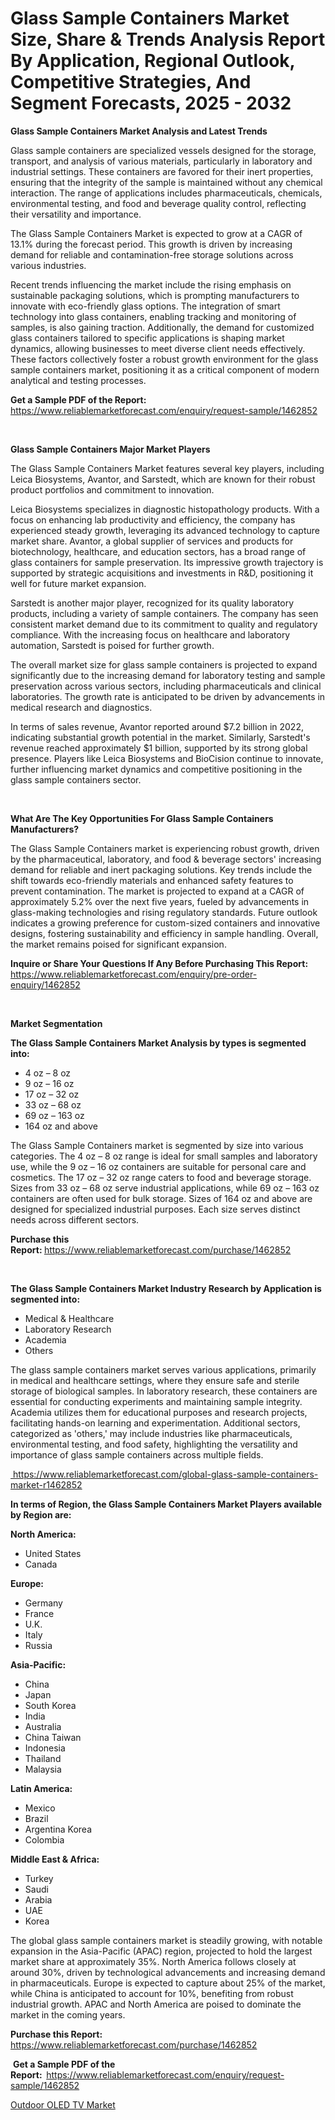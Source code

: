 <p><h1>Glass Sample Containers Market Size, Share & Trends Analysis Report By Application, Regional Outlook, Competitive Strategies, And Segment Forecasts, 2025 - 2032</h1></p><p><strong>Glass Sample Containers Market Analysis and Latest Trends</strong></p>
<p><p>Glass sample containers are specialized vessels designed for the storage, transport, and analysis of various materials, particularly in laboratory and industrial settings. These containers are favored for their inert properties, ensuring that the integrity of the sample is maintained without any chemical interaction. The range of applications includes pharmaceuticals, chemicals, environmental testing, and food and beverage quality control, reflecting their versatility and importance.</p><p>The Glass Sample Containers Market is expected to grow at a CAGR of 13.1% during the forecast period. This growth is driven by increasing demand for reliable and contamination-free storage solutions across various industries. </p><p>Recent trends influencing the market include the rising emphasis on sustainable packaging solutions, which is prompting manufacturers to innovate with eco-friendly glass options. The integration of smart technology into glass containers, enabling tracking and monitoring of samples, is also gaining traction. Additionally, the demand for customized glass containers tailored to specific applications is shaping market dynamics, allowing businesses to meet diverse client needs effectively. These factors collectively foster a robust growth environment for the glass sample containers market, positioning it as a critical component of modern analytical and testing processes.</p></p>
<p><strong>Get a Sample PDF of the Report:&nbsp;</strong> <a href="https://www.reliablemarketforecast.com/enquiry/request-sample/1462852?utm_campaign=1893&utm_medium=2&utm_source=Github&utm_content=ia&utm_term=07022025&utm_id=glass-sample-containers">https://www.reliablemarketforecast.com/enquiry/request-sample/1462852</a></p>
<p>&nbsp;</p>
<p><strong>Glass Sample Containers Major Market Players</strong></p>
<p><p>The Glass Sample Containers Market features several key players, including Leica Biosystems, Avantor, and Sarstedt, which are known for their robust product portfolios and commitment to innovation. </p><p>Leica Biosystems specializes in diagnostic histopathology products. With a focus on enhancing lab productivity and efficiency, the company has experienced steady growth, leveraging its advanced technology to capture market share. Avantor, a global supplier of services and products for biotechnology, healthcare, and education sectors, has a broad range of glass containers for sample preservation. Its impressive growth trajectory is supported by strategic acquisitions and investments in R&D, positioning it well for future market expansion.</p><p>Sarstedt is another major player, recognized for its quality laboratory products, including a variety of sample containers. The company has seen consistent market demand due to its commitment to quality and regulatory compliance. With the increasing focus on healthcare and laboratory automation, Sarstedt is poised for further growth.</p><p>The overall market size for glass sample containers is projected to expand significantly due to the increasing demand for laboratory testing and sample preservation across various sectors, including pharmaceuticals and clinical laboratories. The growth rate is anticipated to be driven by advancements in medical research and diagnostics.</p><p>In terms of sales revenue, Avantor reported around $7.2 billion in 2022, indicating substantial growth potential in the market. Similarly, Sarstedt's revenue reached approximately $1 billion, supported by its strong global presence. Players like Leica Biosystems and BioCision continue to innovate, further influencing market dynamics and competitive positioning in the glass sample containers sector.</p></p>
<p>&nbsp;</p>
<p><strong>What Are The Key Opportunities For Glass Sample Containers Manufacturers?</strong></p>
<p><p>The Glass Sample Containers market is experiencing robust growth, driven by the pharmaceutical, laboratory, and food & beverage sectors' increasing demand for reliable and inert packaging solutions. Key trends include the shift towards eco-friendly materials and enhanced safety features to prevent contamination. The market is projected to expand at a CAGR of approximately 5.2% over the next five years, fueled by advancements in glass-making technologies and rising regulatory standards. Future outlook indicates a growing preference for custom-sized containers and innovative designs, fostering sustainability and efficiency in sample handling. Overall, the market remains poised for significant expansion.</p></p>
<p><strong>Inquire or Share Your Questions If Any Before Purchasing This Report:</strong> <a href="https://www.reliablemarketforecast.com/enquiry/pre-order-enquiry/1462852?utm_campaign=1893&utm_medium=2&utm_source=Github&utm_content=ia&utm_term=07022025&utm_id=glass-sample-containers">https://www.reliablemarketforecast.com/enquiry/pre-order-enquiry/1462852</a></p>
<p>&nbsp;</p>
<p><strong>Market Segmentation</strong></p>
<p><strong>The Glass Sample Containers Market Analysis by types is segmented into:</strong></p>
<p><ul><li>4 oz – 8 oz</li><li>9 oz – 16 oz</li><li>17 oz – 32 oz</li><li>33 oz – 68 oz</li><li>69 oz – 163 oz</li><li>164 oz and above</li></ul></p>
<p><p>The Glass Sample Containers market is segmented by size into various categories. The 4 oz – 8 oz range is ideal for small samples and laboratory use, while the 9 oz – 16 oz containers are suitable for personal care and cosmetics. The 17 oz – 32 oz range caters to food and beverage storage. Sizes from 33 oz – 68 oz serve industrial applications, while 69 oz – 163 oz containers are often used for bulk storage. Sizes of 164 oz and above are designed for specialized industrial purposes. Each size serves distinct needs across different sectors.</p></p>
<p><strong>Purchase this Report:&nbsp;</strong><a href="https://www.reliablemarketforecast.com/purchase/1462852?utm_campaign=1893&utm_medium=2&utm_source=Github&utm_content=ia&utm_term=07022025&utm_id=glass-sample-containers">https://www.reliablemarketforecast.com/purchase/1462852</a></p>
<p>&nbsp;</p>
<p><strong>The Glass Sample Containers Market Industry Research by Application is segmented into:</strong></p>
<p><ul><li>Medical & Healthcare</li><li>Laboratory Research</li><li>Academia</li><li>Others</li></ul></p>
<p><p>The glass sample containers market serves various applications, primarily in medical and healthcare settings, where they ensure safe and sterile storage of biological samples. In laboratory research, these containers are essential for conducting experiments and maintaining sample integrity. Academia utilizes them for educational purposes and research projects, facilitating hands-on learning and experimentation. Additional sectors, categorized as 'others,' may include industries like pharmaceuticals, environmental testing, and food safety, highlighting the versatility and importance of glass sample containers across multiple fields.</p></p>
<p><a href="https://www.reliablemarketforecast.com/global-glass-sample-containers-market-r1462852?utm_campaign=1893&utm_medium=2&utm_source=Github&utm_content=ia&utm_term=07022025&utm_id=glass-sample-containers">&nbsp;https://www.reliablemarketforecast.com/global-glass-sample-containers-market-r1462852</a></p>
<p><strong>In terms of Region, the Glass Sample Containers Market Players available by Region are:</strong></p>
<p>
    <p> <strong> North America: </strong>
        <ul>
            <li>United States</li>
            <li>Canada</li>
        </ul>
        </p> 
    <p> <strong> Europe: </strong>
        <ul>
            <li>Germany</li>
            <li>France</li>
            <li>U.K.</li>
            <li>Italy</li>
            <li>Russia</li>
        </ul>
        </p> 
    <p> <strong> Asia-Pacific: </strong>
        <ul>
            <li>China</li>
            <li>Japan</li>
            <li>South Korea</li>
            <li>India</li>
            <li>Australia</li>
            <li>China Taiwan</li>
            <li>Indonesia</li>
            <li>Thailand</li>
            <li>Malaysia</li>
        </ul>
        </p> 
    <p> <strong> Latin America: </strong>
        <ul>
            <li>Mexico</li>
            <li>Brazil</li>
            <li>Argentina Korea</li>
            <li>Colombia</li>
        </ul>
        </p> 
    <p> <strong> Middle East & Africa: </strong>
        <ul>
            <li>Turkey</li>
            <li>Saudi</li>
            <li>Arabia</li>
            <li>UAE</li>
            <li>Korea</li>
        </ul>
    </p>
    </p>
<p><p>The global glass sample containers market is steadily growing, with notable expansion in the Asia-Pacific (APAC) region, projected to hold the largest market share at approximately 35%. North America follows closely at around 30%, driven by technological advancements and increasing demand in pharmaceuticals. Europe is expected to capture about 25% of the market, while China is anticipated to account for 10%, benefiting from robust industrial growth. APAC and North America are poised to dominate the market in the coming years.</p></p>
<p><strong>Purchase this Report: </strong><a href="https://www.reliablemarketforecast.com/purchase/1462852?utm_campaign=1893&utm_medium=2&utm_source=Github&utm_content=ia&utm_term=07022025&utm_id=glass-sample-containers">https://www.reliablemarketforecast.com/purchase/1462852</a></p>
<p>&nbsp;<strong>Get a Sample PDF of the Report:&nbsp;&nbsp;</strong><a href="https://www.reliablemarketforecast.com/enquiry/request-sample/1462852?utm_campaign=1893&utm_medium=2&utm_source=Github&utm_content=ia&utm_term=07022025&utm_id=glass-sample-containers">https://www.reliablemarketforecast.com/enquiry/request-sample/1462852</a></p>
<p><strong></strong></p>
<p><p><a href="https://github.com/PeterParrish5/Market-Research-Report-List-7/blob/main/outdoor-oled-tv-market.md?utm_campaign=1893&utm_medium=2&utm_source=Github&utm_content=ia&utm_term=07022025&utm_id=glass-sample-containers">Outdoor OLED TV Market</a></p></p>